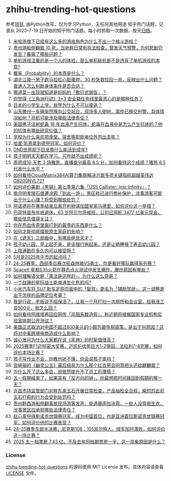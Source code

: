 # zhihu-trending-hot-questions
参考[项目](https://github.com/justjavac/zhihu-trending-hot-questions), 由Python改写，仅为学习Python，无任何其他用途
知乎热门话题，记录从 2023-7-19
日开始的知乎热门话题。每小时抓取一次数据，按天[归档](./data)。
<!-- BEGIN -->
<!-- 最后更新时间 2025-05-06 04:29:12.775981 -->
1. [米哈游旗下已经有这么多的游戏角色为什么不出一个格斗游戏？](https://www.zhihu.com/question/1902728450172781238)
1. [贵州游船侧翻致 10 死，当地称日常有执法检查，曾发天气预警，为何悲剧仍发生？暴露了哪些问题？](https://www.zhihu.com/question/1902679450086237352)
1. [单机游戏注重的是一个人的体验，那么单机联机是不是违背了单机游戏的本意?](https://www.zhihu.com/question/1902524430523031831)
1. [概率（Probability）的本质是什么？](https://www.zhihu.com/question/26895086)
1. [湖北江陵一男子跑马拉松心脏骤停，30 秒急救捡回一命，反映出什么问题？普通人怎么判断身体条件是否合适？](https://www.zhihu.com/question/1902078766752170336)
1. [哪道菜一出现就知道是妈妈的「敷衍式做饭」？](https://www.zhihu.com/question/1899914369975957373)
1. [你觉得《三角洲行动》3*3 安全箱任务线里最恶心的是哪种任务？](https://www.zhihu.com/question/14211114891)
1. [日本的小学生上学、放学为什么不可以接送？](https://www.zhihu.com/question/5900994708)
1. [山东滕州一车辆突然撞向公交站台，现场多人倒地，案件已移交刑警，具体情况如何？司机可能涉及哪些法律责任？](https://www.zhihu.com/question/1902998395221663847)
1. [美国男子注射蛇毒 18 年血液产生抗体，蛇毒在血液中是怎么产生抗体的？他的抗体有哪些研究价值？](https://www.zhihu.com/question/1902414257561232264)
1. [学校为什么喜欢把食堂、宿舍等职能单位外包出去呢？](https://www.zhihu.com/question/1899419117401929649)
1. [哈里·凯恩拿到德甲冠军，如何评价？](https://www.zhihu.com/question/1902792844172845857)
1. [DND世界观下巨龙靠什么能活到成年?](https://www.zhihu.com/question/11292701270)
1. [孩子明明天天都在学习，可咋就不出成绩呢？](https://www.zhihu.com/question/1898247330764919030)
1. [周思成10 天考 3 场雅思，直播查分最高 8.5 分，如何看待这个成绩？雅思 8.5 代表什么水平？](https://www.zhihu.com/question/1902851038240792915)
1. [如何看待CloudMatrix384AI算力集群解决方案多项关键指标超越英伟达GB200NVL72?](https://www.zhihu.com/question/1897166366383010195)
1. [如何评价美剧《黑镜》第七季第六集「USS Callister: Into Infinity」？](https://www.zhihu.com/question/1894065695987331528)
1. [南京明孝陵石兽遭涂鸦「到此一游」，景区称已进行修补保护，涉事游客可能出于什么心理？将受到哪些处罚？](https://www.zhihu.com/question/1902762657548821705)
1. [阿诺德将在赛季结束后离开利物浦加盟皇家马德里，如何评价这一举措？](https://www.zhihu.com/question/1902785483890755051)
1. [巴菲特宣布年底退休，63 岁阿贝尔将接班，公司已囤积 3477 亿美元现金，哪些信息值得关注？](https://www.zhihu.com/question/1902313765539668566)
1. [你在热血传奇里面打到的最贵的东西是什么？](https://www.zhihu.com/question/33399354)
1. [如何才能彻底摆脱原生家庭的影响？](https://www.zhihu.com/question/1896825833580102695)
1. [在《遮天》三部曲中，有哪些绝世天才？](https://www.zhihu.com/question/541593177)
1. [孩子幼儿园，早上起不来，是该强行拖起来，还是让她睡够了再去幼儿园？](https://www.zhihu.com/question/13172991603)
1. [上班通勤在多久内可以接受啊？](https://www.zhihu.com/question/12996127786)
1. [5月是2025年牛市的起点吗？](https://www.zhihu.com/question/1898639747859079484)
1. [24-25赛季，西部季后赛次轮森林狼VS勇士，你更看好哪队赢得系列赛？](https://www.zhihu.com/question/1902681272041595428)
1. [SpaceX 星舰S35火箭在静态点火测试中发生爆炸，爆炸原因有哪些？](https://www.zhihu.com/question/1902415262592004400)
1. [如何理解语文题「乘法是这样的」，为什么这么奇葩？](https://www.zhihu.com/question/1899581207672501628)
1. [一个战锤的星际战士能单通生化危机吗?](https://www.zhihu.com/question/1902652415263610198)
1. [小米汽车将 SU7 新车定购页面中的「智驾」更名为「辅助驾驶」，这一调整是出于怎样的品牌定位考量？](https://www.zhihu.com/question/1902406018308211718)
1. [我是行政，老板说不招保洁了，让我一个月打扫一次厕所和会议室，给我涨工资500元，我怎么回？](https://www.zhihu.com/question/1902315003505270826)
1. [如何看待阿维塔再回应网传「风阻系数造假」，称近期将根据国家专业机构实验室排期公开测试？](https://www.zhihu.com/question/1902316343816074282)
1. [美国正式取消对中国不超过800美元的小额包裹免税政策，是出于何原因？这将对中美跨境电商造成什么影响？](https://www.zhihu.com/question/1902334329889232673)
1. [诚心发问为什么大家都在说《死神》的时髦值很高？](https://www.zhihu.com/question/664449191)
1. [2025赛季F1迈阿密大奖赛，迈凯伦优势巨大1-2带回，法拉利7-8完赛，如何评价本场比赛？](https://www.zhihu.com/question/1902623098211116624)
1. [孩子写作业不会，你教也听不懂，你会说孩子笨吗？](https://www.zhihu.com/question/1900219572537258288)
1. [宫崎骏的《幽灵公主》最后结局为什么那个红衣男会同意把头还给麒麟兽？](https://www.zhihu.com/question/60106974)
1. [为什么开了这么多会，却依然提升不了员工的激情？](https://www.zhihu.com/question/653951784)
1. [五一假期结束了，如果真有「反方向的钟」，你最想把时间拨回到假期的哪一天？](https://www.zhihu.com/question/1902677957484443611)
1. [许昌市场监管部门对胖东来玉石开展日常检查，产品抽检全合规，柴怼怼此前玉石打假的行为会受到处罚吗？](https://www.zhihu.com/question/1902856899193434199)
1. [贵州黔西游船侧翻事故现场游客发声，突遇暴雨加冰雹，一些人没穿救生衣，涉事景区应承担哪些法律责任？](https://www.zhihu.com/question/1902489527680989144)
1. [赵心童夺得斯诺克世锦赛冠军，成为中国首位，也是亚洲首位斯诺克世锦赛冠军，如何评价他的比赛表现？](https://www.zhihu.com/question/1902560709012878096)
1. [24-25赛季东部半决赛，尼克斯108：105凯尔特人，绿军加时落败，如何评价这一场比赛？](https://www.zhihu.com/question/1903024559122281252)
1. [2025 五一档票房 7.43 亿，不及去年同档期票房一半，这一现象原因是什么？](https://www.zhihu.com/question/1902835234510214480)
<!-- END -->
### License
[zhihu-trending-hot-questions](https://github.com/yaogengzhu/zhihu-trending-hot-questions)
的源码使用 MIT License 发布。具体内容请查看 [LICENSE](./LICENSE) 文件。
